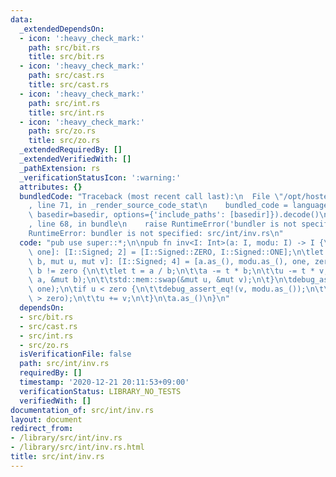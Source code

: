 ```yaml
---
data:
  _extendedDependsOn:
  - icon: ':heavy_check_mark:'
    path: src/bit.rs
    title: src/bit.rs
  - icon: ':heavy_check_mark:'
    path: src/cast.rs
    title: src/cast.rs
  - icon: ':heavy_check_mark:'
    path: src/int.rs
    title: src/int.rs
  - icon: ':heavy_check_mark:'
    path: src/zo.rs
    title: src/zo.rs
  _extendedRequiredBy: []
  _extendedVerifiedWith: []
  _pathExtension: rs
  _verificationStatusIcon: ':warning:'
  attributes: {}
  bundledCode: "Traceback (most recent call last):\n  File \"/opt/hostedtoolcache/Python/3.9.1/x64/lib/python3.9/site-packages/onlinejudge_verify/documentation/build.py\"\
    , line 71, in _render_source_code_stat\n    bundled_code = language.bundle(stat.path,\
    \ basedir=basedir, options={'include_paths': [basedir]}).decode()\n  File \"/opt/hostedtoolcache/Python/3.9.1/x64/lib/python3.9/site-packages/onlinejudge_verify/languages/user_defined.py\"\
    , line 68, in bundle\n    raise RuntimeError('bundler is not specified: {}'.format(path.as_posix()))\n\
    RuntimeError: bundler is not specified: src/int/inv.rs\n"
  code: "pub use super::*;\n\npub fn inv<I: Int>(a: I, modu: I) -> I {\n\tlet [zero,\
    \ one]: [I::Signed; 2] = [I::Signed::ZERO, I::Signed::ONE];\n\tlet [mut a, mut\
    \ b, mut u, mut v]: [I::Signed; 4] = [a.as_(), modu.as_(), one, zero];\n\twhile\
    \ b != zero {\n\t\tlet t = a / b;\n\t\ta -= t * b;\n\t\tu -= t * v;\n\t\tstd::mem::swap(&mut\
    \ a, &mut b);\n\t\tstd::mem::swap(&mut u, &mut v);\n\t}\n\tdebug_assert_eq!(a,\
    \ one);\n\tif u < zero {\n\t\tdebug_assert_eq!(v, modu.as_());\n\t\tdebug_assert!(u\
    \ > zero);\n\t\tu += v;\n\t}\n\ta.as_()\n}\n"
  dependsOn:
  - src/bit.rs
  - src/cast.rs
  - src/int.rs
  - src/zo.rs
  isVerificationFile: false
  path: src/int/inv.rs
  requiredBy: []
  timestamp: '2020-12-21 20:11:53+09:00'
  verificationStatus: LIBRARY_NO_TESTS
  verifiedWith: []
documentation_of: src/int/inv.rs
layout: document
redirect_from:
- /library/src/int/inv.rs
- /library/src/int/inv.rs.html
title: src/int/inv.rs
---
```

